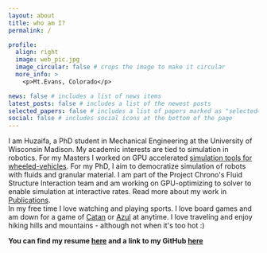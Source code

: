 ```yaml
---
layout: about
title: who am I?
permalink: /

profile:
  align: right
  image: web_pic.jpg
  image_circular: false # crops the image to make it circular
  more_info: >
    <p>Mt.Evans, Colorado</p>

news: false # includes a list of news items
latest_posts: false # includes a list of the newest posts
selected_papers: false # includes a list of papers marked as "selected={true}"
social: false # includes social icons at the bottom of the page
---
```

I am Huzaifa, a PhD student in Mechanical Engineering at the University of Wisconsin Madison. My academic interests are tied to simulation in robotics. For my Masters I worked on GPU accelerated [simulation tools for wheeled-vehicles](https://ieeexplore.ieee.org/stamp/stamp.jsp?arnumber=10443432). For my PhD, I aim to democratize simulation of robots with fluids and granular material. I am part of the Project Chrono's Fluid Structure Interaction team and am working on GPU-optimizing to solver to enable simulation at interactive rates. Read more about my work in [Publications](/publications/).  
In my free time I love watching and playing sports. I love board games and am down for a game of [Catan](https://en.wikipedia.org/wiki/Catan) or [Azul](https://en.wikipedia.org/wiki/Azul_(board_game)) at anytime. I love traveling and enjoy hiking hills and mountains - although not when it's too hot :)

**You can find my resume [here](/assets/pdf/resume.pdf) and a link to my GitHub [here](https://github.com/Huzaifg)**


